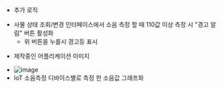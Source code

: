 + 추가 로직

- 사물 상태 조회/변경 인터페이스에서 소음 측정 할 때 110값 이상 측정 시 "경고 알림" 버튼 활성화
	- 위 버튼을 누를시 경고등 표시

+ 제작중인 어플리케이션 이미지
- ![image](https://github.com/SebIn020208/Android-RestAPI-master/assets/115605128/1ac551fe-33f5-4f60-98ea-7bef19037599)
- IoT 소음측정 디바이스별로 측정 한 소음값 그래프화
